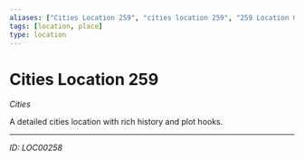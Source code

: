 ```yaml
---
aliases: ["Cities Location 259", "cities location 259", "259 Location Cities"]
tags: [location, place]
type: location
---
```


# Cities Location 259

*Cities*

A detailed cities location with rich history and plot hooks.

---
*ID: LOC00258*